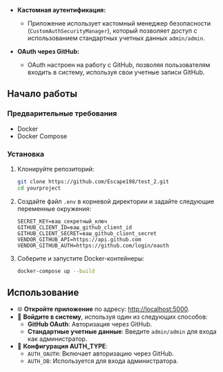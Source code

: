 - **Кастомная аутентификация:** 
  - Приложение использует кастомный менеджер безопасности (`CustomAuthSecurityManager`), который позволяет доступ с использованием стандартных учетных данных `admin/admin`.

- **OAuth через GitHub:**
  - OAuth настроен на работу с GitHub, позволяя пользователям входить в систему, используя свои учетные записи GitHub.

## Начало работы

### Предварительные требования

- Docker
- Docker Compose

### Установка

1. Клонируйте репозиторий:
   ```bash
   git clone https://github.com/Escape198/test_2.git
   cd yourproject


2. Создайте файл `.env` в корневой директории и задайте следующие переменные окружения:

   ```dotenv
   SECRET_KEY=ваш_секретный_ключ
   GITHUB_CLIENT_ID=ваш_github_client_id
   GITHUB_CLIENT_SECRET=ваш_github_client_secret
   VENDOR_GITHUB_API=https://api.github.com
   VENDOR_GITHUB_AUTH=https://github.com/login/oauth

3. Соберите и запустите Docker-контейнеры:
   ```bash
   docker-compose up --build


## Использование

- 🌐 **Откройте приложение** по адресу: [http://localhost:5000](http://localhost:5000).
- 🔐 **Войдите в систему**, используя один из следующих способов:
  - **GitHub OAuth**: Авторизация через GitHub.
  - **Стандартные учетные данные**: Введите `admin/admin` для входа как администратор.
- 🔧 **Конфигурация AUTH_TYPE**:
  - `AUTH_OAUTH`: Включает авторизацию через GitHub.
  - `AUTH_DB`: Используется для входа администратора.

